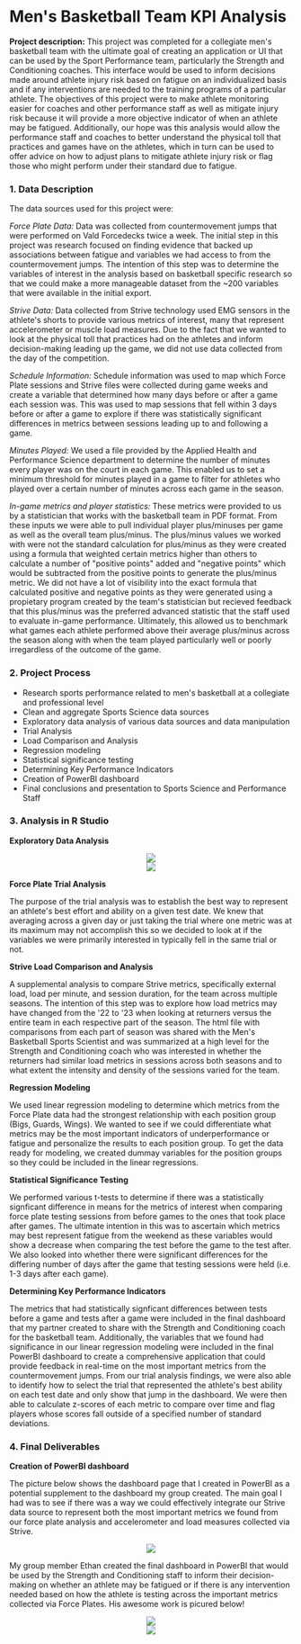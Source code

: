 # Men's Basketball Team KPI Analysis

**Project description:** This project was completed for a collegiate men's basketball team with the ultimate goal of creating an application or UI that can be used by the Sport Performance team, particularly the Strength and Conditioning coaches. This interface would be used to inform decisions made around athlete injury risk based on fatigue on an individualized basis and if any interventions are needed to the training programs of a particular athlete. The objectives of this project were to make athlete monitoring easier for coaches and other performance staff as well as mitigate injury risk because it will provide a more objective indicator of when an athlete may be fatigued. Additionally, our hope was this analysis would allow the performance staff and coaches to better understand the physical toll that practices and games have on the athletes, which in turn can be used to offer advice on how to adjust plans to mitigate athlete injury risk or flag those who might perform under their standard due to fatigue.

### 1. Data Description

The data sources used for this project were:

*Force Plate Data:* Data was collected from countermovement jumps that were performed on Vald Forcedecks twice a week. The initial step in this project was research focused on finding evidence that backed up associations between fatigue and variables we had access to from the countermovement jumps. The intention of this step was to determine the variables of interest in the analysis based on basketball specific research so that we could make a more manageable dataset from the ~200 variables that were available in the initial export.

*Strive Data:* Data collected from Strive technology used EMG sensors in the athlete's shorts to provide various metrics of interest, many that represent accelerometer or muscle load measures. Due to the fact that we wanted to look at the physical toll that practices had on the athletes and inform decision-making leading up the game, we did not use data collected from the day of the competition.

*Schedule Information:* Schedule information was used to map which Force Plate sessions and Strive files were collected during game weeks and create a variable that determined how many days before or after a game each session was. This was used to map sessions that fell within 3 days before or after a game to explore if there was statistically significant differences in metrics between sessions leading up to and following a game.

*Minutes Played:* We used a file provided by the Applied Health and Performance Science department to determine the number of minutes every player was on the court in each game. This enabled us to set a minimum threshold for minutes played in a game to filter for athletes who played over a certain number of minutes across each game in the season.

*In-game metrics and player statistics:* These metrics were provided to us by a statistician that works with the basketball team in PDF format. From these inputs we were able to pull individual player plus/minuses per game as well as the overall team plus/minus. The plus/minus values we worked with were not the standard calculation for plus/minus as they were created using a formula that weighted certain metrics higher than others to calculate a number of "positive points" added and "negative points" which would be subtracted from the positive points to generate the plus/minus metric. We did not have a lot of visibility into the exact formula that calculated positive and negative points as they were generated using a propietary program created by the team's statistician but recieved feedback that this plus/minus was the preferred advanced statistic that the staff used to evaluate in-game performance. Ultimately, this allowed us to benchmark what games each athlete performed above their average plus/minus across the season along with when the team played particularly well or poorly irregardless of the outcome of the game.

### 2. Project Process

* Research sports performance related to men's basketball at a collegiate and professional level
* Clean and aggregate Sports Science data sources
* Exploratory data analysis of various data sources and data manipulation
* Trial Analysis
* Load Comparison and Analysis
* Regression modeling
* Statistical significance testing
* Determining Key Performance Indicators
* Creation of PowerBI dashboard
* Final conclusions and presentation to Sports Science and Performance Staff

### 3. Analysis in R Studio

**Exploratory Data Analysis**

<center><img src="MBB_Peak_Power_BP.png"/></center>
<center><img src="MBB_PlusMinus_Score.png"/></center>

**Force Plate Trial Analysis**

The purpose of the trial analysis was to establish the best way to represent an athlete's best effort and ability on a given test date. We knew that averaging across a given day or just taking the trial where one metric was at its maximum may not accomplish this so we decided to look at if the variables we were primarily interested in typically fell in the same trial or not.

**Strive Load Comparison and Analysis**

A supplemental analysis to compare Strive metrics, specifically external load, load per minute, and session duration, for the team across multiple seasons. The intention of this step was to explore how load metrics may have changed from the '22 to '23 when looking at returners versus the entire team in each respective part of the season. The html file with comparisons from each part of season was shared with the Men's Basketball Sports Scientist and was summarized at a high level for the Strength and Conditioning coach who was interested in whether the returners had similar load metrics in sessions across both seasons and to what extent the intensity and density of the sessions varied for the team.

**Regression Modeling**

We used linear regression modeling to determine which metrics from the Force Plate data had the strongest relationship with each position group (Bigs, Guards, Wings). We wanted to see if we could differentiate what metrics may be the most important indicators of underperformance or fatigue and personalize the results to each position group. To get the data ready for modeling, we created dummay variables for the position groups so they could be included in the linear regressions.

**Statistical Significance Testing**

We performed various t-tests to determine if there was a statistically signficant difference in means for the metrics of interest when comparing force plate testing sessions from before games to the ones that took place after games. The ultimate intention in this was to ascertain which metrics may best represent fatigue from the weekend as these variables would show a decrease when comparing the test before the game to the test after. We also looked into whether there were significant differences for the differing number of days after the game that testing sessions were held (i.e. 1-3 days after each game).

**Determining Key Performance Indicators**

The metrics that had statistically signficant differences between tests before a game and tests after a game were included in the final dashboard that my partner created to share with the Strength and Conditioning coach for the basketball team. Additionally, the variables that we found had significance in our linear regression modeling were included in the final PowerBI dashboard to create a comprehensive application that could provide feedback in real-time on the most important metrics from the countermovement jumps. From our trial analysis findings, we were also able to identify how to select the trial that represented the athlete's best ability on each test date and only show that jump in the dashboard. We were then able to calculate z-scores of each metric to compare over time and flag players whose scores fall outside of a specified number of standard deviations.

### 4. Final Deliverables

**Creation of PowerBI dashboard**

The picture below shows the dashboard page that I created in PowerBI as a potential supplement to the dashboard my group created. The main goal I had was to see if there was a way we could effectively integrate our Strive data source to represent both the most important metrics we found from our force plate analysis and accelerometer and load measures collected via Strive.

<center><img src="MBB_Dashboard.png"/></center>

My group member Ethan created the final dashboard in PowerBI that would be used by the Strength and Conditioning staff to inform their decision-making on whether an athlete may be fatigued or if there is any intervention needed based on how the athlete is testing across the important metrics collected via Force Plates. His awesome work is picured below!

<center><img src="MBB_Dash_1.png"/></center>
<center><img src="MBB_Dash_2.png"/></center>
